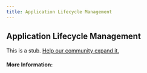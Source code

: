```yaml
---
title: Application Lifecycle Management
---
```


## Application Lifecycle Management

This is a stub. [Help our community expand it.](https://github.com/freeCodeCamp/guide-articles/tree/master/articles/Agile/Application-Lifecycle-Management/index.md)

<!-- The article goes here, in GitHub-flavored Markdown. Feel free to add YouTube videos, images, and CodePen/JSBin embeds  -->

#### More Information:
<!-- Please add any articles you think might be helpful to read before writing the article -->


